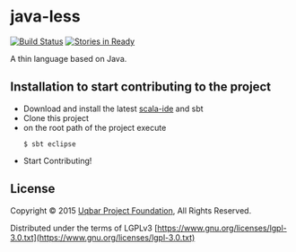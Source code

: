 # java-less 
[![Build Status](https://travis-ci.org/uqbar-project/java-less.svg?branch=master)](https://travis-ci.org/uqbar-project/java-less)
[![Stories in Ready](https://badge.waffle.io/uqbar-project/java-less.svg?label=ready&title=Ready)](http://waffle.io/uqbar-project/java-less)

A thin language based on Java.

## Installation to start contributing to the project ##
   
 * Download and install the latest [scala-ide](http://scala-ide.org/download/sdk.html) and sbt 
 * Clone this project
 * on the root path of the project execute 
   ```
   $ sbt eclipse
   ```
 * Start Contributing!	 

## License ##

Copyright © 2015  [Uqbar Project Foundation](http://www.uqbar-project.org/), All Rights Reserved.

Distributed under the terms of LGPLv3
[https://www.gnu.org/licenses/lgpl-3.0.txt](https://www.gnu.org/licenses/lgpl-3.0.txt)

